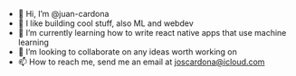 - 👋 Hi, I’m @juan-cardona
- 👀 I like building cool stuff, also ML and webdev
- 🌱 I’m currently learning how to write react native apps that use machine learning
- 💞️ I’m looking to collaborate on any ideas worth working on
- 📫 How to reach me, send me an email at joscardona@icloud.com

<!---
juan-cardona/juan-cardona is a ✨ special ✨ repository because its `README.md` (this file) appears on your GitHub profile.
You can click the Preview link to take a look at your changes.
--->

